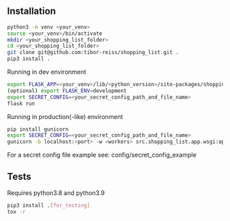 ## Installation
```bash
python3 -m venv <your_venv>
source <your_venv>/bin/activate
mkdir <your_shopping_list_folder>
cd <your_shopping_list_folder>
git clone git@github.com:tibor-reiss/shopping_list.git .
pip3 install .
```
Running in dev environment
```bash
export FLASK_APP=<your_venv>/lib/<python_version>/site-packages/shopping_list/app/app
(optional) export FLASK_ENV=development
export SECRET_CONFIG=<your_secret_config_path_and_file_name>
flask run
```
Running in production(-like) environment
```bash
pip install gunicorn
export SECRET_CONFIG=<your_secret_config_path_and_file_name>
gunicorn -b localhost:<port> -w <workers> src.shopping_list.app.wsgi:app
```
For a secret config file example see: config/secret_config_example

## Tests
Requires python3.8 and python3.9
```bash
pip3 install .[for_testing]
tox -r
```
